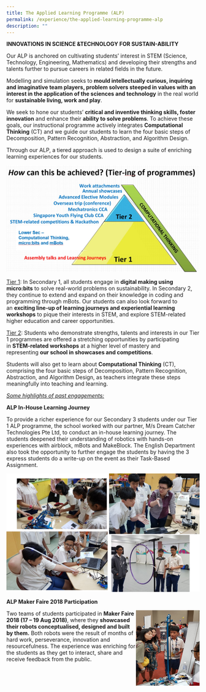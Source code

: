 ```yaml
---
title: The Applied Learning Programme (ALP)
permalink: /experience/the-applied-learning-programme-alp
description: ""
---
```

<p><strong>INNOVATIONS IN SCIENCE &amp;TECHNOLOGY FOR SUSTAIN-ABILITY</strong></p>
<p>Our ALP is anchored on cultivating students&rsquo; interest in STEM (Science, Technology, Engineering, Mathematics) and developing their strengths and talents further to pursue careers in related fields in the future.</p>
<p>Modelling and simulation seeks to&nbsp;<strong>mould intellectually curious, inquiring and imaginative team players, problem solvers steeped in values with an interest in the application of the sciences and technology</strong>&nbsp;in the real world for&nbsp;<strong>sustainable living, work and play</strong>.</p>
<p>We seek to hone our students&rsquo;&nbsp;<strong>critical and inventive thinking skills, foster innovation</strong>&nbsp;and enhance their&nbsp;<strong>ability to solve problems</strong>. To achieve these goals, our instructional programme actively integrates&nbsp;<strong>Computational Thinking</strong>&nbsp;(CT) and we guide our students to learn the four basic steps of Decomposition, Pattern Recognition, Abstraction, and Algorithm Design.</p>
<p>Through our ALP, a tiered approach is used to design a suite of enriching learning experiences for our students.</p>
<img src="/images/alp1.jpg">
<p><u>Tier 1</u>: In Secondary 1, all students engage in&nbsp;<strong>digital making using micro:bits</strong>&nbsp;to solve real-world problems on sustainability. In Secondary 2, they continue to extend and expand on their knowledge in coding and programming through mBots. Our students can also look forward to an&nbsp;<strong>exciting line-up of learning journeys and experiential learning workshops</strong>&nbsp;to pique their interests in STEM, and explore STEM-related higher education and career opportunities.</p>
<p><u>Tier 2</u>: Students who demonstrate strengths, talents and interests in our Tier 1 programmes are offered a stretching opportunities by participating in&nbsp;<strong>STEM-related workshops</strong>&nbsp;at a higher level of mastery and representing&nbsp;<strong>our&nbsp;school in showcases and competitions</strong>.</p>
<p>Students will also get to learn about&nbsp;<strong>Computational Thinking</strong>&nbsp;(CT), comprising the four basic steps of Decomposition, Pattern Recognition, Abstraction, and Algorithm Design, as teachers integrate these steps meaningfully into teaching and learning.</p>
<p><em><u>Some highlights of past engagements:</u></em></p>
<p><strong>ALP In-House Learning Journey</strong></p>
<p>To provide a richer experience for our Secondary 3 students under our Tier 1 ALP programme, the school worked with our partner, M/s Dream Catcher Technologies Pte Ltd, to conduct an in-house learning journey. The students deepened their understanding of robotics with hands-on experiences with airblock, mBots and MakeBlock. The English Department also took the opportunity to further engage the students by having the 3 express students do a write-up on the event as their Task-Based Assignment.</p>
<img src="/images/alp2.jpg">
<p><strong>ALP Maker Faire 2018 Participation</strong></p>
<img style="width: 33%;" src="/images/alp3.jpg" align = "right" />
<p>Two teams of students participated in&nbsp;<strong>Maker Faire 2018 (17 &ndash; 19 Aug 2018)</strong>, where they&nbsp;<strong>showcased their robots conceptualised, designed and built by them.</strong> Both robots were the result of months of hard work, perseverance, innovation and resourcefulness. The experience was enriching for the students as they get to interact, share and receive feedback from the public.</p>